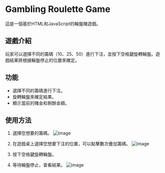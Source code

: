 # Gambling Roulette Game

這是一個基於HTML和JavaScript的輪盤賭遊戲。

## 遊戲介紹

玩家可以選擇不同的籌碼（10、25、50）進行下注，並按下空格鍵旋轉輪盤。遊戲結果將根據輪盤停止的位置來確定。

## 功能

- 選擇不同的籌碼進行下注。
- 旋轉輪盤來確定結果。
- 顯示當前的賭金和剩餘金額。

## 使用方法

1. 選擇您想要的籌碼。
   ![image](https://github.com/LeoLiao123/Gambling-Roulette-Game/assets/93932709/e73e9f3e-4701-4075-a204-7cdfd2461f27)

2. 在遊戲桌上選擇您想要下注的位置，可以點擊數次疊加籌碼。
   ![image](https://github.com/LeoLiao123/Gambling-Roulette-Game/assets/93932709/c2f75f99-19d7-4c43-ab3e-28ae8e5aefe8)

5. 按下空格鍵旋轉輪盤。
   
7. 等待輪盤停止，查看結果。
   ![image](https://github.com/LeoLiao123/Gambling-Roulette-Game/assets/93932709/2dac434d-a791-4817-8f3b-ed1e156432d3)

